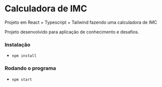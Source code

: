 # Calculadora de IMC 

Projeto em React + Typescript + Tailwind fazendo uma calculadora de IMC

Projeto desenvolvido para aplicação de conhecimento e desafios.

### Instalação 
- `npm install`

### Rodando o programa
- `npm start `
